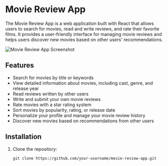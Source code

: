 # Movie Review App

The Movie Review App is a web application built with React that allows users to search for movies, read and write reviews, and rate their favorite films. It provides a user-friendly interface for managing movie reviews and helps users discover new movies based on other users' recommendations.

![Movie Review App Screenshot](app-screenshot.png)

## Features

- Search for movies by title or keywords
- View detailed information about movies, including cast, genre, and release year
- Read reviews written by other users
- Write and submit your own movie reviews
- Rate movies with a star rating system
- Sort movies by popularity, rating, or release date
- Personalize your profile and manage your movie review history
- Discover new movies based on recommendations from other users

## Installation

1. Clone the repository:

   ```shell
   git clone https://github.com/your-username/movie-review-app.git
